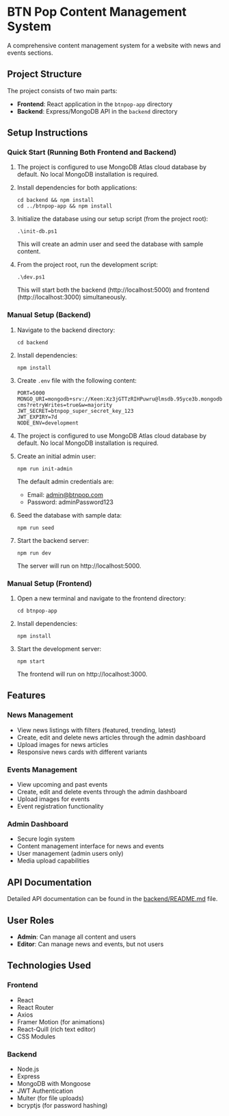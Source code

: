 # BTN Pop Content Management System

A comprehensive content management system for a website with news and events sections.

## Project Structure

The project consists of two main parts:
- **Frontend**: React application in the `btnpop-app` directory
- **Backend**: Express/MongoDB API in the `backend` directory

## Setup Instructions

### Quick Start (Running Both Frontend and Backend)

1. The project is configured to use MongoDB Atlas cloud database by default. No local MongoDB installation is required.

2. Install dependencies for both applications:
   ```
   cd backend && npm install
   cd ../btnpop-app && npm install
   ```

3. Initialize the database using our setup script (from the project root):
   ```
   .\init-db.ps1
   ```
   
   This will create an admin user and seed the database with sample content.

4. From the project root, run the development script:
   ```
   .\dev.ps1
   ```
   
   This will start both the backend (http://localhost:5000) and frontend (http://localhost:3000) simultaneously.

### Manual Setup (Backend)

1. Navigate to the backend directory:
   ```
   cd backend
   ```

2. Install dependencies:
   ```
   npm install
   ```

3. Create `.env` file with the following content:
   ```
   PORT=5000
   MONGO_URI=mongodb+srv://Keen:Xz3jGTTzRIHPuwru@lmsdb.95yce3b.mongodb.net/btnpop-cms?retryWrites=true&w=majority
   JWT_SECRET=btnpop_super_secret_key_123
   JWT_EXPIRY=7d
   NODE_ENV=development
   ```

4. The project is configured to use MongoDB Atlas cloud database by default. No local MongoDB installation is required.

5. Create an initial admin user:
   ```
   npm run init-admin
   ```
   
   The default admin credentials are:
   - Email: admin@btnpop.com
   - Password: adminPassword123

6. Seed the database with sample data:
   ```
   npm run seed
   ```

7. Start the backend server:
   ```
   npm run dev
   ```
   
   The server will run on http://localhost:5000.

### Manual Setup (Frontend)

1. Open a new terminal and navigate to the frontend directory:
   ```
   cd btnpop-app
   ```

2. Install dependencies:
   ```
   npm install
   ```

3. Start the development server:
   ```
   npm start
   ```
   
   The frontend will run on http://localhost:3000.

## Features

### News Management
- View news listings with filters (featured, trending, latest)
- Create, edit and delete news articles through the admin dashboard
- Upload images for news articles
- Responsive news cards with different variants

### Events Management
- View upcoming and past events
- Create, edit and delete events through the admin dashboard
- Upload images for events
- Event registration functionality

### Admin Dashboard
- Secure login system
- Content management interface for news and events
- User management (admin users only)
- Media upload capabilities

## API Documentation

Detailed API documentation can be found in the [backend/README.md](backend/README.md) file.

## User Roles

- **Admin**: Can manage all content and users
- **Editor**: Can manage news and events, but not users

## Technologies Used

### Frontend
- React
- React Router
- Axios
- Framer Motion (for animations)
- React-Quill (rich text editor)
- CSS Modules

### Backend
- Node.js
- Express
- MongoDB with Mongoose
- JWT Authentication
- Multer (for file uploads)
- bcryptjs (for password hashing)
